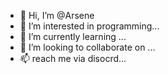 - 👋 Hi, I’m @Arsene
- 👀 I’m interested in programming...
- 🌱 I’m currently learning ...
- 💞️ I’m looking to collaborate on ...
- 📫 reach me via disocrd...

<!---
/Arsene is a ✨ special ✨ repository because its `README.md` (this file) appears on your GitHub profile.
You can click the Preview link to take a look at your changes.
--->
